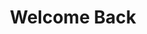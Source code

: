 ---
title: "Welcome Back"
start: true
teaching: 5
exercises: 5
questions:
- "What have we learned so far?"
- "What will we focus on today?"
objectives:
- "Review main points we discussed yesterday."
- "Introduce topics we will discuss today."
---